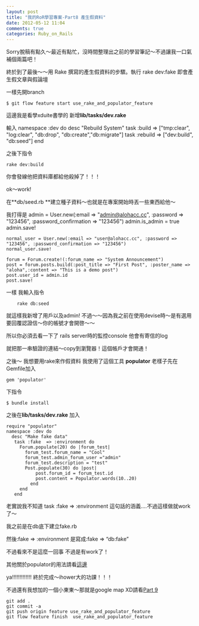```yaml
---
layout: post
title: "我的RoR學習專案-Part8 產生假資料"
date: 2012-05-12 11:04
comments: true
categories: Ruby_on_Rails 
---
```


Sorry脫稿有點久～最近有點忙，沒時間整理出之前的學習筆記～不過讓我一口氣補個兩篇吧！

終於到了最後～～用 Rake 撰寫的產生假資料的步驟。執行 rake dev:fake 即會產生假文章與假論壇

一樣先開branch

	$ git flow feature start use_rake_and_populator_feature

<!--more-->

這邊我是看學xduite書學的
新增**lib/tasks/dev.rake**

輸入
	namespace :dev do
	  desc "Rebuild System"
	  task :build => ["tmp:clear", "log:clear", "db:drop", "db:create","db:migrate"]
	  task :rebuild => ["dev:build", "db:seed"]
	end

之後下指令

	rake dev:build 

你會發線他把資料庫都給他殺掉了！！！

ok～work!

在**db/seed.rb **建立種子資料～也就是在專案開始時丟一些東西給他～

我打得是
	 admin = User.new(:email => "admin@alohacc.cc", :password => "123456", :password_confirmation => "123456")
	admin.is_admin = true 
	admin.save!
	
	normal_user = User.new(:email => "user@alohacc.cc", :password => "123456", :password_confirmation => "123456")
	normal_user.save! 
	
	forum = Forum.create!(:forum_name => "System Announcement")
	post = forum.posts.build(:post_title => "First Post", :poster_name => "aloha",:content => "This is a demo post") 
	post.user_id = admin.id 
	post.save!

	
一樣 我輸入指令
	

		rake db:seed

就這樣我新增了用戶以及admin!
不過～～因為我之前在使用devise時～是有選用要回覆認證信～你的帳號才會開啓～～

所以你必須去看一下了 rails server時的監控console 他會有寄信的log

就把那一串驗證的連結～copy到瀏覽器！這個帳戶才會開通！

之後～ 我想要用rake來作假資料
我使用了這個工具 **populator**
老樣子先在Gemfile加入


	gem 'populator'

下指令

	$ bundle install

之後在**lib/tasks/dev.rake**
加入

	require "populator"
	namespace :dev do
	  desc "Make fake data"
	   task :fake  => :environment do 
	     Forum.populate(20) do |forum_test|
	       forum_test.forum_name = "Cool"
	       forum_test.admin_forum_user ="admin"
	       forum_test.description = "test"
	       Post.populate(30) do |post|
	           post.forum_id = forum_test.id
	           post.content = Populator.words(10..20)
	         end
	     end
	   end

老實說我不知道 task :fake  => :environment 這句話的涵義....不過這樣做就work了～

我之前是在db底下建立fake.rb

然後:fake  => :environment 是寫成:fake  => “db:fake”

不過看來不是這麼一回事 不過是有work了！

其他關於populator的用法請看[這邊](https://github.com/ryanb/populator)

ya!!!!!!!!!!!!!
終於完成～ihower大的功課！！！

不過還有我想加的一個小東東～那就是google map XD請看[Part 9](http://ccaloha.cc/blog/2012/05/12/my-learning-ror-project-day-9-add-google-map/)
	

	git add .
	git commit -a
	git push origin feature use_rake_and_populator_feature
	git flow feature finish  use_rake_and_populator_feature

